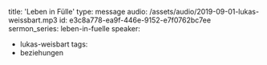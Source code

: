 title: 'Leben in Fülle'
type: message
audio: /assets/audio/2019-09-01-lukas-weissbart.mp3
id: e3c8a778-ea9f-446e-9152-e7f0762bc7ee
sermon_series: leben-in-fuelle
speaker:
  - lukas-weisbart
tags:
  - beziehungen
